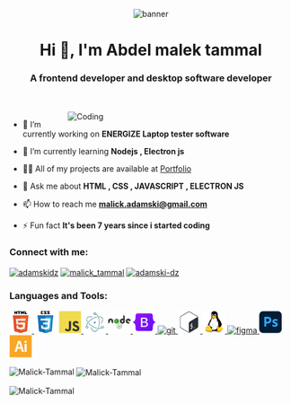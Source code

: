 <p align="center">
<img src="https://www.careerguide.com/career/wp-content/uploads/2020/03/full-stack-development.gif" alt="banner">
</p>

<h1 align="center">Hi 👋, I'm Abdel malek tammal</h1>
<h3 align="center">A frontend developer and desktop software developer</h3>

<br>
<br>

<img align="right" width="400px" alt="Coding" src="https://i.pinimg.com/originals/e4/26/70/e426702edf874b181aced1e2fa5c6cde.gif">

- 🔭 I’m currently working on **ENERGIZE Laptop tester software**

- 🌱 I’m currently learning **Nodejs , Electron js**

- 👨‍💻 All of my projects are available at [Portfolio](http://malicktammal.netlify.app/)

- 💬 Ask me about **HTML , CSS , JAVASCRIPT , ELECTRON JS**

- 📫 How to reach me **malick.adamski@gmail.com**

- ⚡ Fun fact **It's been 7 years since i started coding**

<h3 align="left">Connect with me:</h3>
<p align="left">
<a href="https://codepen.io/Malick_Tammal" target="blank"><img align="center" src="https://raw.githubusercontent.com/rahuldkjain/github-profile-readme-generator/master/src/images/icons/Social/codepen.svg" alt="adamskidz" height="30" width="40" /></a>
<a href="https://instagram.com/malick_tammal" target="blank"><img align="center" src="https://raw.githubusercontent.com/rahuldkjain/github-profile-readme-generator/master/src/images/icons/Social/instagram.svg" alt="malick_tammal" height="30" width="40" /></a>
<a href="https://www.youtube.com/channel/UCmLTg0TBizTda3dpSObkA2w" target="blank"><img align="center" src="https://raw.githubusercontent.com/rahuldkjain/github-profile-readme-generator/master/src/images/icons/Social/youtube.svg" alt="adamski-dz" height="30" width="40" /></a>
</p>

<h3 align="left">Languages and Tools:</h3>

<p align="left">

<a href="https://www.w3.org/html/" target="_blank" rel="noreferrer"> <img src="https://raw.githubusercontent.com/devicons/devicon/master/icons/html5/html5-original-wordmark.svg" alt="html5" width="40" height="40"/>
</a> <a href="https://www.w3schools.com/css/" target="_blank" rel="noreferrer"> <img src="https://raw.githubusercontent.com/devicons/devicon/master/icons/css3/css3-original-wordmark.svg" alt="css3" width="40" height="40"/></a>
</a> <a href="https://developer.mozilla.org/en-US/docs/Web/JavaScript" target="_blank" rel="noreferrer"> <img src="https://raw.githubusercontent.com/devicons/devicon/master/icons/javascript/javascript-original.svg" alt="javascript" width="40" height="40"/> </a>
<a href="https://www.electronjs.org" target="_blank" rel="noreferrer"> <img src="https://raw.githubusercontent.com/devicons/devicon/master/icons/electron/electron-original.svg" alt="electron" width="40" height="40"/> </a>
<a href="https://nodejs.org" target="_blank" rel="noreferrer"> <img src="https://raw.githubusercontent.com/devicons/devicon/master/icons/nodejs/nodejs-original-wordmark.svg" alt="nodejs" width="40" height="40"/> </a>
<a href="https://getbootstrap.com" target="_blank" rel="noreferrer"> <img src="https://raw.githubusercontent.com/devicons/devicon/master/icons/bootstrap/bootstrap-original.svg" alt="bootstrap" width="40" height="40"/>
<a href="https://git-scm.com/" target="_blank" rel="noreferrer"> <img src="https://www.vectorlogo.zone/logos/git-scm/git-scm-icon.svg" alt="git" width="40" height="40"/> </a>
<a href="https://www.gnu.org/software/bash/" target="_blank" rel="noreferrer"> <img src="https://raw.githubusercontent.com/devicons/devicon/master/icons/bash/bash-original.svg" alt="bash" width="40" height="40"/> </a>
<a href="https://www.linux.org/" target="_blank" rel="noreferrer"> <img src="https://raw.githubusercontent.com/devicons/devicon/master/icons/linux/linux-original.svg" alt="linux" width="40" height="40"/> </a>
<a href="https://www.figma.com/" target="_blank" rel="noreferrer"> <img src="https://www.vectorlogo.zone/logos/figma/figma-icon.svg" alt="figma" width="40" height="40"/> </a>
<a href="https://www.photoshop.com/en" target="_blank" rel="noreferrer"> <img src="https://raw.githubusercontent.com/devicons/devicon/master/icons/photoshop/photoshop-original.svg" alt="photoshop" width="40" height="40"/> </a>
<a href="https://www.adobe.com/mena_en/products/illustrator.html" target="_blank" rel="noreferrer"> <img src="https://raw.githubusercontent.com/devicons/devicon/master/icons/illustrator/illustrator-plain.svg" alt="illustrator" width="40" height="40"/> </a>

<p><img align="left" src="https://github-readme-stats.vercel.app/api/top-langs?username=Malick-Tammal&show_icons=true&locale=en&layout=compact" alt="Malick-Tammal" /></p>

<p>&nbsp;<img align="center" src="https://github-readme-stats.vercel.app/api?username=Malick-Tammal&show_icons=true&locale=en" alt="Malick-Tammal" /></p>

<p><img align="center" src="https://github-readme-streak-stats.herokuapp.com/?user=Malick-Tammal&" alt="Malick-Tammal" /></p>
